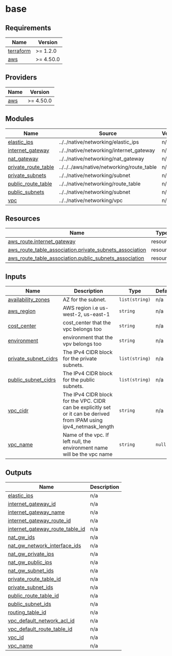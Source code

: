 # base

<!-- BEGINNING OF PRE-COMMIT-TERRAFORM DOCS HOOK -->
## Requirements

| Name | Version |
|------|---------|
| <a name="requirement_terraform"></a> [terraform](#requirement\_terraform) | >= 1.2.0 |
| <a name="requirement_aws"></a> [aws](#requirement\_aws) | >= 4.50.0 |

## Providers

| Name | Version |
|------|---------|
| <a name="provider_aws"></a> [aws](#provider\_aws) | >= 4.50.0 |

## Modules

| Name | Source | Version |
|------|--------|---------|
| <a name="module_elastic_ips"></a> [elastic\_ips](#module\_elastic\_ips) | ../../native/networking/elastic_ips | n/a |
| <a name="module_internet_gateway"></a> [internet\_gateway](#module\_internet\_gateway) | ../../native/networking/internet_gateway | n/a |
| <a name="module_nat_gateway"></a> [nat\_gateway](#module\_nat\_gateway) | ../../native/networking/nat_gateway | n/a |
| <a name="module_private_route_table"></a> [private\_route\_table](#module\_private\_route\_table) | ../../../aws/native/networking/route_table | n/a |
| <a name="module_private_subnets"></a> [private\_subnets](#module\_private\_subnets) | ../../native/networking/subnet | n/a |
| <a name="module_public_route_table"></a> [public\_route\_table](#module\_public\_route\_table) | ../../native/networking/route_table | n/a |
| <a name="module_public_subnets"></a> [public\_subnets](#module\_public\_subnets) | ../../native/networking/subnet | n/a |
| <a name="module_vpc"></a> [vpc](#module\_vpc) | ../../native/networking/vpc | n/a |

## Resources

| Name | Type |
|------|------|
| [aws_route.internet_gateway](https://registry.terraform.io/providers/hashicorp/aws/latest/docs/resources/route) | resource |
| [aws_route_table_association.private_subnets_association](https://registry.terraform.io/providers/hashicorp/aws/latest/docs/resources/route_table_association) | resource |
| [aws_route_table_association.public_subnets_association](https://registry.terraform.io/providers/hashicorp/aws/latest/docs/resources/route_table_association) | resource |

## Inputs

| Name | Description | Type | Default | Required |
|------|-------------|------|---------|:--------:|
| <a name="input_availability_zones"></a> [availability\_zones](#input\_availability\_zones) | AZ for the subnet. | `list(string)` | n/a | yes |
| <a name="input_aws_region"></a> [aws\_region](#input\_aws\_region) | AWS region i.e us-west-2, us-east-1 | `string` | n/a | yes |
| <a name="input_cost_center"></a> [cost\_center](#input\_cost\_center) | cost\_center that the vpc belongs too | `string` | n/a | yes |
| <a name="input_environment"></a> [environment](#input\_environment) | environment that the vpv belongs too | `string` | n/a | yes |
| <a name="input_private_subnet_cidrs"></a> [private\_subnet\_cidrs](#input\_private\_subnet\_cidrs) | The IPv4 CIDR block for the private subnets. | `list(string)` | n/a | yes |
| <a name="input_public_subnet_cidrs"></a> [public\_subnet\_cidrs](#input\_public\_subnet\_cidrs) | The IPv4 CIDR block for the public subnets. | `list(string)` | n/a | yes |
| <a name="input_vpc_cidr"></a> [vpc\_cidr](#input\_vpc\_cidr) | The IPv4 CIDR block for the VPC. CIDR can be explicitly set or it can be derived from IPAM using ipv4\_netmask\_length | `string` | n/a | yes |
| <a name="input_vpc_name"></a> [vpc\_name](#input\_vpc\_name) | Name of the vpc. If left null, the environment name will be the vpc name | `string` | `null` | no |

## Outputs

| Name | Description |
|------|-------------|
| <a name="output_elastic_ips"></a> [elastic\_ips](#output\_elastic\_ips) | n/a |
| <a name="output_internet_gateway_id"></a> [internet\_gateway\_id](#output\_internet\_gateway\_id) | n/a |
| <a name="output_internet_gateway_name"></a> [internet\_gateway\_name](#output\_internet\_gateway\_name) | n/a |
| <a name="output_internet_gateway_route_id"></a> [internet\_gateway\_route\_id](#output\_internet\_gateway\_route\_id) | n/a |
| <a name="output_internet_gateway_route_table_id"></a> [internet\_gateway\_route\_table\_id](#output\_internet\_gateway\_route\_table\_id) | n/a |
| <a name="output_nat_gw_ids"></a> [nat\_gw\_ids](#output\_nat\_gw\_ids) | n/a |
| <a name="output_nat_gw_network_interface_ids"></a> [nat\_gw\_network\_interface\_ids](#output\_nat\_gw\_network\_interface\_ids) | n/a |
| <a name="output_nat_gw_private_ips"></a> [nat\_gw\_private\_ips](#output\_nat\_gw\_private\_ips) | n/a |
| <a name="output_nat_gw_public_ips"></a> [nat\_gw\_public\_ips](#output\_nat\_gw\_public\_ips) | n/a |
| <a name="output_nat_gw_subnet_ids"></a> [nat\_gw\_subnet\_ids](#output\_nat\_gw\_subnet\_ids) | n/a |
| <a name="output_private_route_table_id"></a> [private\_route\_table\_id](#output\_private\_route\_table\_id) | n/a |
| <a name="output_private_subnet_ids"></a> [private\_subnet\_ids](#output\_private\_subnet\_ids) | n/a |
| <a name="output_public_route_table_id"></a> [public\_route\_table\_id](#output\_public\_route\_table\_id) | n/a |
| <a name="output_public_subnet_ids"></a> [public\_subnet\_ids](#output\_public\_subnet\_ids) | n/a |
| <a name="output_routing_table_id"></a> [routing\_table\_id](#output\_routing\_table\_id) | n/a |
| <a name="output_vpc_default_network_acl_id"></a> [vpc\_default\_network\_acl\_id](#output\_vpc\_default\_network\_acl\_id) | n/a |
| <a name="output_vpc_default_route_table_id"></a> [vpc\_default\_route\_table\_id](#output\_vpc\_default\_route\_table\_id) | n/a |
| <a name="output_vpc_id"></a> [vpc\_id](#output\_vpc\_id) | n/a |
| <a name="output_vpc_name"></a> [vpc\_name](#output\_vpc\_name) | n/a |
<!-- END OF PRE-COMMIT-TERRAFORM DOCS HOOK -->
